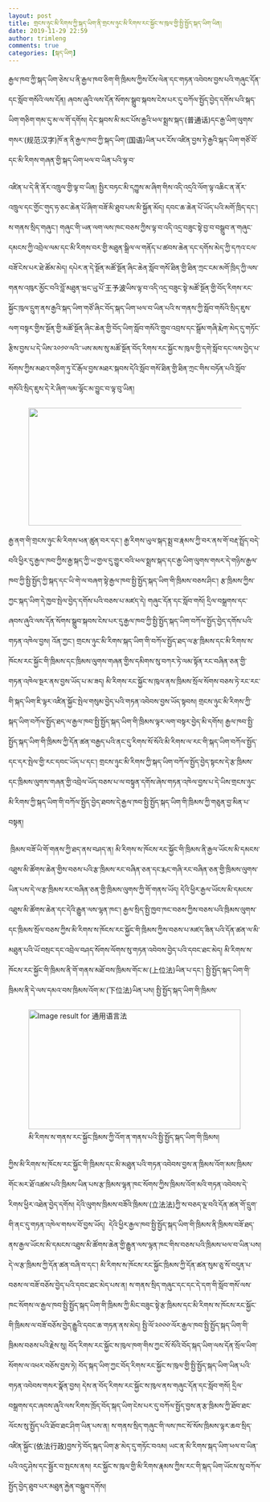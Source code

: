 ```yaml
---
layout: post
title: གྲངས་ཉུང་མི་རིགས་ཀྱི་སྐད་ཡིག་ནི་གྲངས་ཉུང་མི་རིགས་རང་སྐྱོང་ས་ཁུལ་གྱི་སྤྱི་སྤྱོད་སྐད་ཡིག་ཡིན།
date: 2019-11-29 22:59
author: trimleng
comments: true
categories: [སྐད་ཡིག]
---
```

<!-- wp:paragraph -->
<p>རྒྱལ་ཁབ་ཀྱི་སྐད་ཡིག་ཅེས་པ་ནི་རྒྱལ་ཁབ་ཅིག་གི་ཁྲིམས་ཀྱིས་ངོས་ལེན་དང་གཏན་འབེབས་བྱས་པའི་གཞུང་དོན་དང་སློབ་གསོའི་ལས་དོན། ཞབས་ཞུའི་ལས་དོན་སོགས་སྒྲུབ་སྐབས་ངེས་པར་དུ་བཀོལ་སྤྱོད་བྱེད་དགོས་པའི་སྐད་ཡིག་གཅིག་གམ་དུ་མ་ལ་གོ་དགོས། དེང་སྐབས་མི་མང་པོས་རྒྱའི་ཕལ་སྨྲས་སྐད་(普通话)དང་རྒྱ་ཡིག་ལུགས་གསར་(规范汉字)ཁོ་ན་ནི་རྒྱལ་ཁབ་ཀྱི་སྐད་ཡིག་(国语)ཡིན་པར་ངོས་འཛིན་བྱས་ཏེ་རྒྱའི་སྐད་ཡིག་གཙོ་བོ་དང་མི་རིགས་གཞན་གྱི་སྐད་ཡིག་ཕལ་བ་ཡིན་པའི་ལྟ་བ་</p>
<!-- /wp:paragraph -->

<!-- wp:more -->
<!--more-->
<!-- /wp:more -->

<!-- wp:paragraph -->
<p>འཛིན་པ་དེ་ནི་ནོར་འཁྲུལ་གྱི་ལྟ་བ་ཡིན། སྤྱིར་བཏང་མི་དཀྱུས་མ་ཞིག་གིས་འདི་འདྲའི་ལོག་ལྟ་འཆིང་ན་ནོར་འཁྲུལ་དང་གྱོང་གུད་ཧ་ཅང་ཆེན་པོ་ཞིག་བཟོ་མི་ཐུབ་པས་མི་སྐྱོན་མོད། དབང་ཆ་ཆེན་པོ་ཡོད་པའི་མགོ་ཁྲིད་དང་། ས་གནས་སྲིད་གཞུང་། གཞུང་གི་ཡན་ལག་ལས་ཁང་བཅས་ཀྱིས་ལྟ་བ་འདི་འདྲ་བཟུང་སྟེ་བྱ་བ་བསྒྲུབ་ན་གཞུང་དམངས་ཀྱི་འབྲེལ་ལམ་དང་མི་རིགས་བར་གྱི་མཐུན་སྒྲིལ་ལ་གནོད་པ་ཚབས་ཆེན་དང་དགོས་མེད་ཀྱི་དཀའ་ངལ་བཟོ་ངེས་པར་ཐེ་ཚོམ་མེད། དཔེར་ན་དེ་སྔོན་མཚོ་སྔོན་ཞིང་ཆེན་སློབ་གསོ་ཐིན་གྱི་ཐིན་ཀྲང་ངམ་མགོ་ཁྲིད་ཀྱི་ལས་གནས་འཁུར་མྱོང་བའི་བློ་མཐུན་ཝང་ཡུ་པོ་王予波ཡིས་ལྟ་བ་འདི་འདྲ་བཟུང་སྟེ་མཚོ་སྔོན་གྱི་བོད་རིགས་རང་སྐྱོང་ཁུལ་དྲུག་ནས་རྒྱའི་སྐད་ཡིག་གཙོ་ཞིང་བོད་སྐད་ཡིག་ཕལ་བ་ཡིན་པའི་ས་གནས་ཀྱི་སློབ་གསོའི་སྲིད་ཇུས་ལག་བསྟར་གྱིས་སྔོན་གྱི་མཚོ་སྔོན་ཞིང་ཆེན་གྱི་བོད་ཡིག་སློབ་གསོའི་གྲུབ་འབྲས་དང་སྒྲོམ་གཞི་རྨེག་མེད་དུ་གཏོང་རྩིས་བྱས་པ་དེ་ཡིས་༢༠༡༠་ལའི་་ཡས་མས་སུ་མཚོ་སྔོན་བོད་རིགས་རང་སྐྱོང་ས་ཁུལ་གྱི་དགེ་སློབ་དང་ལས་བྱེད་པ་སོགས་ཀྱིས་མཐའ་གཅིག་ཏུ་ངོ་རྒོལ་བྱས་མཐར་སྐབས་དེའི་སློབ་གསོ་ཐིན་གྱི་ཐིན་ཀྲང་གིས་བཏོན་པའི་སློབ་གསོའི་སྲིད་ཇུས་དེ་རེ་ཞིག་ལམ་ལྷོང་མ་བྱུང་བ་ལྟ་བུ་ཡིན།</p>
<!-- /wp:paragraph -->

<!-- wp:image {"id":2906,"align":"center","width":474,"height":234} -->
<div class="wp-block-image"><figure class="aligncenter is-resized"><img src="http://trimleng.org/wp-content/uploads/2019/11/སྐད་ཡིག་ནི་བླ་སྲོག་ཡིན-1024x507.jpg" alt="" class="wp-image-2906" width="474" height="234"/></figure></div>
<!-- /wp:image -->

<!-- wp:paragraph -->
<p>རྒྱ་ནག་གི་གྲངས་ཉུང་མི་རིགས་ཕན་ཚུན་བར་དང་། རྒྱ་རིགས་ཡུལ་སྐད་སྨྲ་བ་རྣམས་ཀྱི་བར་ནས་གོ་བརྡ་སྤྲོད་བདེ་བའི་ཕྱིར་དུ་རྒྱལ་ཁབ་ཀྱིས་རྒྱ་སྐད་ཀྱི་ཡ་གྱལ་དུ་གྱུར་བའི་ཕལ་སྨྲས་སྐད་དང་རྒྱ་ཡིག་ལུགས་གསར་དེ་གཉིས་རྒྱལ་ཁབ་ཀྱི་སྤྱི་སྤྱོད་ཀྱི་སྐད་དང་ཡི་གེ་ལ་བཞག་སྟེ་རྒྱལ་ཁབ་སྤྱི་སྤྱོད་སྐད་ཡིག་གི་ཁྲིམས་བཅས་ཤིང་། རྩ་ཁྲིམས་ཀྱིས་ཀྱང་སྐད་ཡིག་དེ་ཁྱབ་སྤེལ་བྱེད་དགོས་པའི་བཅས་པ་མཛད་དེ། གཞུང་དོན་དང་སློབ་གསོ། དྲིལ་བསྒྲགས་དང་ཞབས་ཞུའི་ལས་དོན་སོགས་སྒྲུབ་སྐབས་ངེས་པར་དུ་རྒྱལ་ཁབ་ཀྱི་སྤྱི་སྤྱོད་སྐད་ཡིག་བཀོལ་སྤྱོད་བྱེད་དགོས་པའི་གཏན་འཁེལ་བྱས། འོན་ཀྱང་། གྲངས་ཉུང་མི་རིགས་སྐད་ཡིག་གི་བཀོལ་སྤྱོད་ཐད་ལ་རྩ་ཁྲིམས་དང་མི་རིགས་ས་ཁོངས་རང་སྐྱོང་གི་ཁྲིམས་དང་ཁྲིམས་ལུགས་གཞན་གྱིས་དམིགས་སུ་བཀར་ཏེ་ལམ་སྟོན་རང་བཞིན་ཅན་གྱི་གཏན་འཁེལ་སྔར་ནས་བྱས་ཡོད་པ་མ་ཟད། མི་རིགས་རང་སྐྱོང་ས་ཁུལ་ནས་ཁྲིམས་སྲོལ་སོགས་བཅས་ཏེ་རང་རང་གི་སྐད་ཡིག་ཇི་ལྟར་འཛིན་སྐྱོང་སྤེལ་གསུམ་བྱེད་པའི་གཏན་འབེབས་བྱས་ཡོད་སྟབས། གྲངས་ཉུང་མི་རིགས་ཀྱི་སྐད་ཡིག་བཀོལ་སྤྱོད་ཐད་ལ་རྒྱལ་ཁབ་སྤྱི་སྤྱོད་སྐད་ཡིག་གི་ཁྲིམས་ལྟར་ལག་བསྟར་བྱེད་མི་དགོས། རྒྱལ་ཁབ་སྤྱི་སྤྱོད་སྐད་ཡིག་གི་ཁྲིམས་ཀྱི་དོན་ཚན་བརྒྱད་པའི་ནང་དུ་རིགས་སོ་སོའི་མི་རིགས་ལ་རང་གི་སྐད་ཡིག་བཀོལ་སྤྱོད་དང་དར་སྤེལ་གྱི་རང་དབང་ཡོད་པ་དང་། གྲངས་ཉུང་མི་རིགས་ཀྱི་སྐད་ཡིག་བཀོལ་སྤྱོད་བྱེད་སྟངས་དེ་རྩ་ཁྲིམས་དང་ཁྲིམས་ལུགས་གཞན་གྱི་འབྲེལ་ཡོད་བཅས་པ་ལ་བསྟུན་དགོས་ཞེས་གཏན་འཁེལ་བྱས་པ་དེ་ཡིས་གྲངས་ཉུང་མི་རིགས་ཀྱི་སྐད་ཡིག་གི་བཀོལ་སྤྱོད་བྱེད་ཐབས་དེ་རྒྱལ་ཁབ་སྤྱི་སྤྱོད་སྐད་ཡིག་གི་ཁྲིམས་ཀྱི་གཅུན་བྱ་མིན་པ་བསྟན།&nbsp;</p>
<!-- /wp:paragraph -->

<!-- wp:paragraph -->
<p> ཁྲིམས་བཟོ་ཡི་གོ་གནས་ཀྱི་ཐད་ནས་བཤད་ན། མི་རིགས་ས་ཁོངས་རང་སྐྱོང་གི་ཁྲིམས་ནི་རྒྱལ་ཡོངས་མི་དམངས་འཐུས་མི་ཚོགས་ཆེན་གྱིས་བཅས་པའི་རྩ་ཁྲིམས་རང་བཞིན་ཅན་དང་རྨང་གཞི་རང་བཞིན་ཅན་གྱི་ཁྲིམས་ལུགས་ཡིན་པས་དེ་ལ་རྩ་ཁྲིམས་རང་བཞིན་ཅན་གྱི་ཁྲིམས་ལུགས་ཀྱི་གོ་གནས་ཡོད། དེའི་ཕྱིར་རྒྱལ་ཡོངས་མི་དམངས་འཐུས་མི་ཚོགས་ཆེན་དང་དེའི་རྒྱུན་ལས་ལྷན་ཁང་། རྒྱལ་སྲིད་སྤྱི་ཁྱབ་ཁང་བཅས་ཀྱིས་བཅས་པའི་ཁྲིམས་ལུགས་དང་ཁྲིམས་སྲོལ་བཅས་ཀྱིས་མི་རིགས་ས་ཁོངས་རང་སྐྱོང་གི་ཁྲིམས་ཀྱིས་བཅས་པ་མཛད་ཟིན་པའི་དོན་ཚན་ལ་མི་མཐུན་པའི་ཡོ་བསྲང་དང་འབྲེལ་བཤད་སོགས་ལོགས་སུ་གཏན་འབེབས་བྱེད་པའི་དབང་ཐང་མེད། མི་རིགས་ས་ཁོངས་རང་སྐྱོང་གི་ཁྲིམས་ནི་གོ་གནས་མཐོ་བས་ཁྲིམས་གོང་མ་(上位法)ཡིན་པ་དང་། སྤྱི་སྤྱོད་སྐད་ཡིག་གི་ཁྲིམས་ནི་དེ་ལས་དམའ་བས་ཁྲིམས་འོག་མ་(下位法)ཡིན་པས། སྤྱི་སྤྱོད་སྐད་ཡིག་གི་ཁྲིམས་</p>
<!-- /wp:paragraph -->

<!-- wp:image {"align":"right","width":422,"height":238} -->
<div class="wp-block-image"><figure class="alignright is-resized"><img src="http://puui.qpic.cn/qqvideo_ori/0/i079622ukh6_496_280/0" alt="Image result for 通用语言法" width="422" height="238"/><figcaption>མི་རིགས་ས་གནས་རང་སྐྱོང་ཁྲིམས་ཀྱི་འོག་ན་གནས་པའི་སྤྱི་སྤྱོད་སྐད་ཡིག་གི་ཁྲིམས།</figcaption></figure></div>
<!-- /wp:image -->

<!-- wp:paragraph -->
<p>ཀྱིས་མི་རིགས་ས་ཁོངས་རང་སྐྱོང་གི་ཁྲིམས་དང་མི་མཐུན་པའི་གཏན་འབེབས་བྱས་ན་ཁྲིམས་འོག་མས་ཁྲིམས་གོང་མར་ཐོ་འཚམ་པའི་ཁྲིམས་ཡིན་པས་རྩ་ཁྲིམས་ལྷན་ཁང་སོགས་ཀྱིས་ཁྲིམས་འོག་མའི་གཏན་འབེབས་དེ་རིགས་ཕྱིར་འཐེན་བྱེད་དགོས། དེའི་ལུགས་ཁྲིམས་བཟོའི་ཁྲིམས་(立法法)ཀྱི་ས་བཅད་ལྔ་བའི་དོན་ཚན་གོ་དྲུག་གི་ནང་དུ་གཏན་འཁེལ་གསལ་བོ་བྱས་ཡོད།  དེའི་ཕྱིར་རྒྱལ་ཁབ་སྤྱི་སྤྱོད་སྐད་ཡིག་གི་ཁྲིམས་ནི་ཁྲིམས་བཟོ་ཐད་ནས་རྒྱལ་ཡོངས་མི་དམངས་འཐུས་མི་ཚོགས་ཆེན་གྱི་རྒྱུན་ལས་ལྷན་ཁང་གིས་བཅས་པའི་ཁྲིམས་ཕལ་བ་ཡིན་པས། དེ་ལ་རྩ་ཁྲིམས་ཀྱི་དོན་ཚན་བཞི་བ་དང་། མི་རིགས་ས་ཁོངས་རང་སྐྱོང་ཁྲིམས་ཀྱི་དོན་ཚན་སུམ་ཅུ་སོ་བདུན་པ་བཅས་ལ་བཟོ་བཅོས་བྱེད་པའི་དབང་ཐང་མེད་པས་ན། ས་གནས་སྲིད་གཞུང་དང་དང་དེ་དག་གི་སློབ་གསོ་ལས་ཁང་སོགས་ལ་རྒྱལ་ཁབ་སྤྱི་སྤྱོད་སྐད་ཡིག་གི་ཁྲིམས་ཀྱི་མིང་བཟུང་སྟེ་རྩ་ཁྲིམས་དང་མི་རིགས་ས་ཁོངས་རང་སྐྱོང་གི་ཁྲིམས་ལ་བཟོ་བཅོས་བྱེད་རྒྱུའི་དབང་ཆ་གཏན་ནས་མེད། སྤྱི་ལོ་༢༠༠༠་ལོར་རྒྱལ་ཁབ་སྤྱི་སྤྱོད་སྐད་ཡིག་གི་ཁྲིམས་བཅས་པའི་རྗེས་སུ། བོད་རིགས་རང་སྐྱོང་ས་ཁུལ་ཁག་གིས་ཀྱང་སོ་སོའི་བོད་སྐད་ཡིག་ལས་དོན་སྲོལ་ཡིག་སོགས་ལ་འཕར་བཅོས་བྱས་ཏེ། བོད་སྐད་ཡིག་ཀྱང་བོད་རིགས་རང་སྐྱོང་ས་ཁུལ་གྱི་སྤྱི་སྤྱོད་སྐད་ཡིག་ཡིན་པའི་གཏན་འབེབས་གསར་སྣོན་བྱས། དེས་ན་བོད་རིགས་རང་སྐྱོང་ས་ཁུལ་ནས་གཞུང་དོན་དང་སློབ་གསོ། དྲིལ་བསྒྲགས་དང་ཞབས་ཞུའི་ལས་རིགས་ཁྲོད་བོད་སྐད་ཡིག་ངེས་པར་དུ་བཀོལ་སྤྱོད་བྱས་ན་རྩ་ཁྲིམས་ཀྱི་ཐོབ་ཐང་ལོངས་སུ་སྤྱོད་པའི་ཐོབ་ཐང་ཤིག་ཡིན་པས་ན། ས་གནས་སྲིད་གཞུང་གི་ལས་ཁང་སོ་སོས་ཁྲིམས་ལྟར་ཆབ་སྲིད་འཛིན་སྐྱོང་(依法行政)བྱས་ཏེ་བོད་སྐད་ཡིག་རྩ་མེད་དུ་གཏོང་བའམ། ཡང་ན་མི་རིགས་སྐད་ཡིག་ཕལ་བ་ཡིན་པའི་འདུ་ཤེས་དང་སྦྱོར་བ་སྤངས་ནས། རང་སྐྱོང་ས་ཁུལ་གྱི་མི་རིགས་རྣམས་ཀྱིས་རང་གི་སྐད་ཡིག་ཡོངས་སུ་བཀོལ་སྤྱོད་བྱེད་ཐུབ་པར་མཐུན་རྐྱེན་བསྒྲུབ་དགོས། <br></p>
<!-- /wp:paragraph -->
